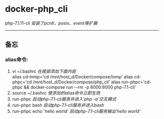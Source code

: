 # docker-php_cli  

php-7.1.11-cli *安装了pcntl、posix、event等扩展*  

***  

## 备忘  

  

### alias命令:
1. vi ~/.bashrc *在尾部添加下面内容*         
    alias cd-lnmp='cd /mnt/host_d/Docker/compose/lnmp'
    alias cd-phpc='cd /mnt/host_d/Docker/compose/php_cli'
    alias run-phpc='cd-phpc && docker-compose run --rm -p 8000:8000 php-7.1-cli'
2. source ~/.bashrc *使添加的alias命令立即生效*
3. run-phpc *启动php-7.1-cli服务并进入'php -a'交互模式*
4. run-phpc bash *启动php-7.1-cli服务并进入bash*
5. run-phpc echo 'hello world' *启动php-7.1-cli服务输出'hello world'*